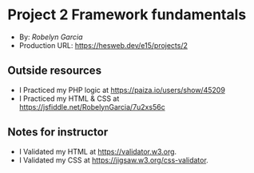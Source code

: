# Project 2 Framework fundamentals
+ By: *Robelyn Garcia*
+ Production URL: <https://hesweb.dev/e15/projects/2>

## Outside resources
+ I Practiced my PHP logic at <https://paiza.io/users/show/45209>
+ I Practiced my HTML & CSS at <https://jsfiddle.net/RobelynGarcia/7u2xs56c>

## Notes for instructor
+ I Validated my HTML at <https://validator.w3.org>.
+ I Validated my CSS at <https://jigsaw.w3.org/css-validator>.
